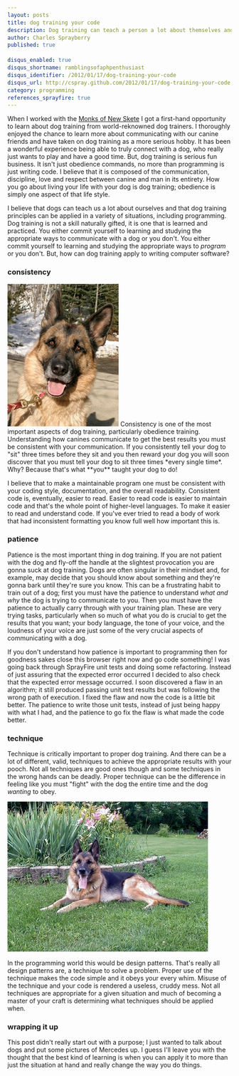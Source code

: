 ```yaml
---
layout: posts
title: dog training your code
description: Dog training can teach a person a lot about themselves and their relationship with canines.  The skills in dog training can also be applied to programming.
author: Charles Sprayberry
published: true

disqus_enabled: true
disqus_shortname: ramblingsofaphpenthusiast
disqus_identifier: /2012/01/17/dog-training-your-code
disqus_url: http://cspray.github.com/2012/01/17/dog-training-your-code.html
category: programming
references_sprayfire: true
---
```


When I worked with the [Monks of New Skete](http://www.newskete.org/) I got a first-hand
opportunity to learn about dog training from world-reknowned dog trainers.  I thoroughly enjoyed the
chance to learn more about communicating with our canine friends and have taken on dog training as a
more serious hobby.  It has been a wonderful experience being able to truly connect with a dog, who
really just wants to play and have a good time.  But, dog training is serious fun business.  It isn't
just obedience commands, no more than programming is just writing code.  I believe that it is composed
of the communication, discipline, love and respect between canine and man in its entirety.  How you
go about living your life with your dog is dog training; obedience is simply one aspect of that life
style.

I believe that dogs can teach us a lot about ourselves and that dog training principles can be
applied in a variety of situations, including programming.  Dog training is not a skill naturally gifted,
it is one that is learned and practiced.  You either commit yourself to learning and studying the
appropriate ways to communicate with a dog or you don't.  You either commit yourself to learning and
studying the appropriate ways to *program* or you don't.  But, how can dog training apply to
writing computer software?

### consistency

<img src="/img/mercedes_portrait.JPG" class="pull-right soft-margin-left" alt="Mercedes, a New Skete German Shepherd" title="Mercedes was a German Shepherd I helped train for a time." width="250" height="320" />
Consistency is one of the most important aspects of dog training, particularly obedience training.
Understanding how canines communicate to get the best results you must be consistent with your communication.
If you consistently tell your dog to "sit" three times before they sit and you then reward your dog
you will soon discover that you must tell your dog to sit three times *every single time*.  Why?
Because that's what **you** taught your dog to do!

I believe that to make a maintainable program one must be consistent with your coding style, documentation,
and the overall readability.  Consistent code is, eventually, easier to read.  Easier to read code is
easier to maintain code and that's the whole point of higher-level languages.  To make it easier to
read and understand code.  If you've ever tried to read a body of work that had inconsistent formatting
you know full well how important this is.

### patience

Patience is the most important thing in dog training.  If you are not patient with the dog and fly-off
the handle at the slightest provocation you are gonna suck at dog training.  Dogs are often singular
in their mindset and, for example, may decide that you should know about something and they're gonna
bark until they're sure you know.  This can be a frustrating habit to train out of a dog; first you
must have the patience to understand *what and why* the dog is trying to communicate to you.
Then you must have the patience to actually carry through with your training plan.  These are very
trying tasks, particularly when so much of what you do is crucial to get the results that you want;
your body language, the tone of your voice, and the loudness of your voice are just some of the very
crucial aspects of communicating with a dog.

If you don't understand how patience is important to programming then for goodness sakes close this
browser right now and go code something!  I was going back through SprayFire
unit tests and doing some refactoring.  Instead of just assuring that the expected error occurred I
decided to also check that the expected error message occurred.  I soon discovered a flaw in an algorithm;
it still produced passing unit test results but was following the wrong path of execution.  I fixed
the flaw and now the code is a little bit better.  The patience to write those unit tests, instead of
just being happy with what I had, and the patience to go fix the flaw is what made the code better.

### technique

Technique is critically important to proper dog training.  And there can be a lot of different,
valid, techniques to achieve the appropriate results with your pooch.  Not all techniques are good
ones though and some techniques in the wrong hands can be deadly.  Proper technique can be the difference
in feeling like you must "fight" with the dog the entire time and the dog *wanting* to obey.

<img src="/img/mercedes_garden.jpg" class="center-block" alt="Mercedes, a New Skete German Shepherd" title="Here she is, enjoying the beautiful weather!" width="451" height="337" />

In the programming world this would be design patterns.  That's really all design patterns are, a
technique to solve a problem.  Proper use of the technique makes the code simple and it obeys your
every whim.  Misuse of the technique and your code is rendered a useless, cruddy mess.  Not all techniques
are appropriate for a given situation and much of becoming a master of your craft is determining what
techniques should be applied when.

### wrapping it up

This post didn't really start out with a purpose; I just wanted to talk about dogs and put some
pictures of Mercedes up.  I guess I'll leave you with the thought that the best kind of learning is
when you can apply it to more than just the situation at hand and really change the way you do things.
